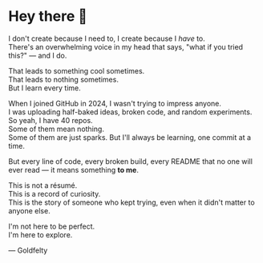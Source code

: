 # Hey there 👋

I don't create because I need to, I create because I *have* to.  
There's an overwhelming voice in my head that says, "what if you tried this?" — and I do.  

That leads to something cool sometimes.  
That leads to nothing sometimes.  
But I learn every time.  

When I joined GitHub in 2024, I wasn't trying to impress anyone.  
I was uploading half-baked ideas, broken code, and random experiments.  
So yeah, I have 40 repos.  
Some of them mean nothing.  
Some of them are just sparks.
But I'll always be learning, one commit at a time.

But every line of code, every broken build, every README that no one will ever read — it means something **to me**.

This is not a résumé.  
This is a record of curiosity.  
This is the story of someone who kept trying, even when it didn't matter to anyone else.  

I'm not here to be perfect.  
I'm here to explore.

— Goldfelty
